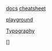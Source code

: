 [docs](https://tailwindcss.com/docs/installation)
[cheatsheet](https://nerdcave.com/tailwind-cheat-sheet)

[playground](https://play.tailwindcss.com/)


[Typography](https://tailwindcss.com/docs/typography-plugin)

[]